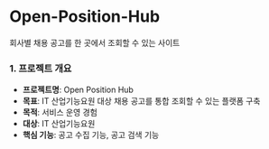 # Open-Position-Hub
회사별 채용 공고를 한 곳에서 조회할 수 있는 사이트


### 1. 프로젝트 개요
- **프로젝트명**: Open Position Hub
- **목표**: IT 산업기능요원 대상 채용 공고를 통합 조회할 수 있는 플랫폼 구축
- **목적**: 서비스 운영 경험
- **대상**: IT 산업기능요원
- **핵심 기능**: 공고 수집 기능, 공고 검색 기능
